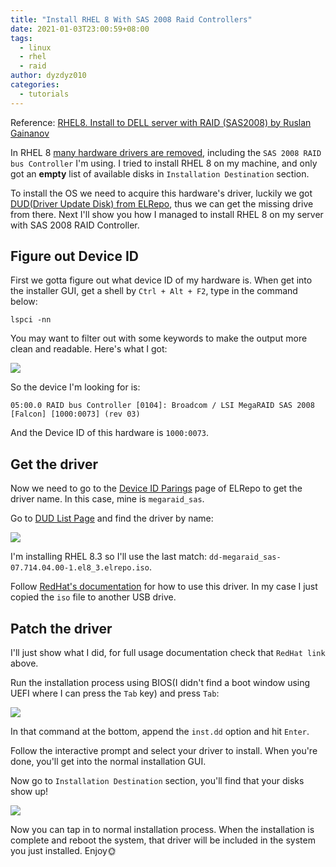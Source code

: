 ```yaml
---
title: "Install RHEL 8 With SAS 2008 Raid Controllers"
date: 2021-01-03T23:00:59+08:00
tags:
  - linux
  - rhel
  - raid
author: dyzdyz010
categories:
  - tutorials
---
```


Reference: [RHEL8. Install to DELL server with RAID (SAS2008) by Ruslan Gainanov](https://gainanov.pro/eng-blog/linux/rhel8-install-to-dell-raid/)

In RHEL 8 [many hardware drivers are removed](https://access.redhat.com/documentation/en-us/red_hat_enterprise_linux/8/html/considerations_in_adopting_rhel_8/hardware-enablement_considerations-in-adopting-rhel-8#removed-adapters_hardware-enablement), including the `SAS 2008 RAID bus Controller` I'm using. I tried to install RHEL 8 on my machine, and only got an **empty** list of available disks in `Installation Destination` section.

To install the OS we need to acquire this hardware's driver, luckily we got [DUD(Driver Update Disk) from ELRepo](https://elrepo.org/linux/dud/el8/x86_64/), thus we can get the missing drive from there. Next I'll show you how I managed to install RHEL 8 on my server with SAS 2008 RAID Controller.

## Figure out Device ID

First we gotta figure out what device ID of my hardware is. When get into the installer GUI, get a shell by `Ctrl + Alt + F2`, type in the command below:

```
lspci -nn
```

You may want to filter out with some keywords to make the output more clean and readable. Here's what I got:

![](@blogimg/2021/01/photo_2021-01-04_18-29-35.jpg)

So the device I'm looking for is:

```
05:00.0 RAID bus Controller [0104]: Broadcom / LSI MegaRAID SAS 2008 [Falcon] [1000:0073] (rev 03)
```

And the Device ID of this hardware is `1000:0073`.

## Get the driver

Now we need to go to the [Device ID Parings](http://elrepo.org/tiki/DeviceIDs) page of ELRepo to get the driver name. In this case, mine is `megaraid_sas`.

Go to [DUD List Page](https://elrepo.org/linux/dud/el8/x86_64/) and find the driver by name:

![](@blogimg/2021/01/202101041837.png)

I'm installing RHEL 8.3 so I'll use the last match: `dd-megaraid_sas-07.714.04.00-1.el8_3.elrepo.iso`.

Follow [RedHat's documentation](https://access.redhat.com/documentation/en-us/red_hat_enterprise_linux/8/html/performing_an_advanced_rhel_installation/updating-drivers-during-installation_installing-rhel-as-an-experienced-user) for how to use this driver. In my case I just copied the `iso` file to another USB drive.


## Patch the driver

I'll just show what I did, for full usage documentation check that `RedHat link` above.

Run the installation process using BIOS(I didn't find a boot window using UEFI where I can press the `Tab` key) and press `Tab`:

![](@blogimg/2021/01/boot-menu.png)

In that command at the bottom, append the `inst.dd` option and hit `Enter`.

Follow the interactive prompt and select your driver to install. When you're done, you'll get into the normal installation GUI.

Now go to `Installation Destination` section, you'll find that your disks show up!

![](@blogimg/2021/01/destination-with-raid.png)

Now you can tap in to normal installation process. When the installation is complete and reboot the system, that driver will be included in the system you just installed. Enjoy🌞